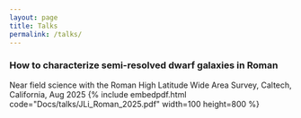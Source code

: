 ```yaml
---
layout: page
title: Talks
permalink: /talks/
---
```

### How to characterize semi-resolved dwarf galaxies in Roman
Near field science with the Roman High Latitude Wide Area Survey, Caltech, California, Aug 2025
{% include embedpdf.html code="Docs/talks/JLi_Roman_2025.pdf" width=100 height=800 %}
